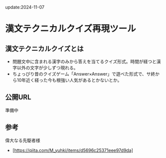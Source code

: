 update:2024-11-07

# 漢文テクニカルクイズ再現ツール

## 漢文テクニカルクイズとは

- 問題文中に含まれる漢字のみから答えを当てるクイズ形式。時間が経つと漢字以外の文字が少しずつ現れる。
- ちょっぴり昔のクイズゲーム「Answer×Answer」で遊べた形式で、サ終から10年近く経った今も根強い人気があるとかないとか。

## 公開URL
準備中

## 参考
偉大なる先駆者様
- [https://qiita.com/M_yuhki/items/d5696c25371eee97d9da]
